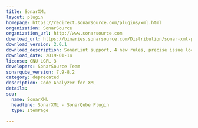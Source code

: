 ```yaml
---
title: SonarXML
layout: plugin
homepage: https://redirect.sonarsource.com/plugins/xml.html
organization: SonarSource
organization_url: http://www.sonarsource.com
download_url: https://binaries.sonarsource.com/Distribution/sonar-xml-plugin/sonar-xml-plugin-2.0.1.2020.jar
download_version: 2.0.1
download_description: SonarLint support, 4 new rules, precise issue locations for all rules, drop of S2322
download_date: 2019-01-14
license: GNU LGPL 3
developers: SonarSource Team
sonarqube_version: 7.9-8.2
category: deprecated
description: Code Analyzer for XML
details: 
seo: 
  name: SonarXML
  headline: SonarXML - SonarQube Plugin
  type: ItemPage

---
```

